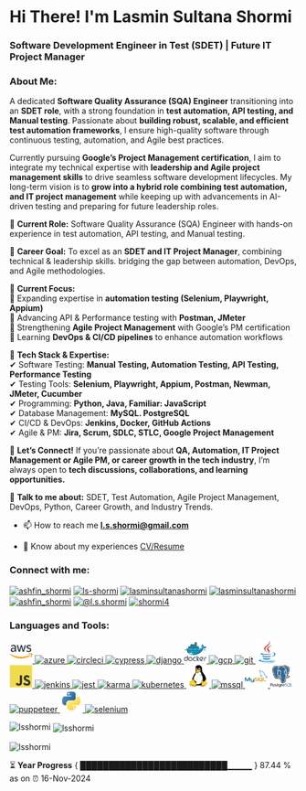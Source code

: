 <h1>Hi There! I'm Lasmin Sultana Shormi</h1>

### **Software Development Engineer in Test (SDET) | Future IT Project Manager**  

### **About Me:**  
A dedicated **Software Quality Assurance (SQA) Engineer** transitioning into an **SDET role**, with a strong foundation in **test automation, API testing, and Manual testing**. Passionate about **building robust, scalable, and efficient test automation frameworks**, I ensure high-quality software through continuous testing, automation, and Agile best practices.  

Currently pursuing **Google’s Project Management certification**, I aim to integrate my technical expertise with **leadership and Agile project management skills** to drive seamless software development lifecycles. My long-term vision is to **grow into a hybrid role combining test automation, and IT project management** while keeping up with advancements in AI-driven testing and preparing for future leadership roles.  

🔭 **Current Role:** Software Quality Assurance (SQA) Engineer with hands-on experience in test automation, API testing, and Manual testing.  

🚀 **Career Goal:** To excel as an **SDET and IT Project Manager**, combining technical & leadership skills. bridging the gap between automation, DevOps, and Agile methodologies.  


🌱 **Current Focus:**  
🔸 Expanding expertise in **automation testing (Selenium, Playwright, Appium)**  
🔸 Advancing API & Performance testing with **Postman, JMeter**  
🔸 Strengthening **Agile Project Management** with Google’s PM certification  
🔸 Learning **DevOps & CI/CD pipelines** to enhance automation workflows  
 
📌 **Tech Stack & Expertise:**  
✔ Software Testing: **Manual Testing, Automation Testing, API Testing, Performance Testing**     
✔ Testing Tools: **Selenium, Playwright, Appium, Postman, Newman, JMeter, Cucumber**     
✔ Programming: **Python, Java, **Familiar:** JavaScript**     
✔ Database Management: **MySQL. PostgreSQL**    
✔ CI/CD & DevOps: **Jenkins, Docker, GitHub Actions**    
✔ Agile & PM: **Jira, Scrum, SDLC, STLC, Google Project Management**    


👥 **Let’s Connect!** If you’re passionate about **QA, Automation, IT Project Management or Agile PM, or career growth in the tech industry**, I’m always open to **tech discussions, collaborations, and learning opportunities.**  

💬 **Talk to me about:** SDET, Test Automation, Agile Project Management, DevOps, Python, Career Growth, and Industry Trends.  

- 📫 How to reach me **l.s.shormi@gmail.com**

- 📄 Know about my experiences [CV/Resume](https://drive.google.com/drive/folders/11EMnHpf_2q6zYDulHQA4CZMEhPyJZOdm?usp=drive_link)

<h3 align="left">Connect with me:</h3>
<p align="left">
<a href="https://twitter.com/ashfin_shormi" target="blank"><img align="center" src="https://raw.githubusercontent.com/rahuldkjain/github-profile-readme-generator/master/src/images/icons/Social/twitter.svg" alt="ashfin_shormi" height="30" width="40" /></a>
<a href="https://linkedin.com/in/ls-shormi" target="blank"><img align="center" src="https://raw.githubusercontent.com/rahuldkjain/github-profile-readme-generator/master/src/images/icons/Social/linked-in-alt.svg" alt="ls-shormi" height="30" width="40" /></a>
<a href="https://kaggle.com/lasminsultanashormi" target="blank"><img align="center" src="https://raw.githubusercontent.com/rahuldkjain/github-profile-readme-generator/master/src/images/icons/Social/kaggle.svg" alt="lasminsultanashormi" height="30" width="40" /></a>
<a href="https://fb.com/lasminsultanashormi" target="blank"><img align="center" src="https://raw.githubusercontent.com/rahuldkjain/github-profile-readme-generator/master/src/images/icons/Social/facebook.svg" alt="lasminsultanashormi" height="30" width="40" /></a>
<a href="https://instagram.com/ashfin_shormi" target="blank"><img align="center" src="https://raw.githubusercontent.com/rahuldkjain/github-profile-readme-generator/master/src/images/icons/Social/instagram.svg" alt="ashfin_shormi" height="30" width="40" /></a>
<a href="https://medium.com/@l.s.shormi" target="blank"><img align="center" src="https://raw.githubusercontent.com/rahuldkjain/github-profile-readme-generator/master/src/images/icons/Social/medium.svg" alt="@l.s.shormi" height="30" width="40" /></a>
<a href="https://www.leetcode.com/shormi4" target="blank"><img align="center" src="https://raw.githubusercontent.com/rahuldkjain/github-profile-readme-generator/master/src/images/icons/Social/leet-code.svg" alt="shormi4" height="30" width="40" /></a>
</p>


<h3 align="left">Languages and Tools:</h3>
<p align="left"> <a href="https://aws.amazon.com" target="_blank" rel="noreferrer"> <img src="https://raw.githubusercontent.com/devicons/devicon/master/icons/amazonwebservices/amazonwebservices-original-wordmark.svg" alt="aws" width="40" height="40"/> </a> <a href="https://azure.microsoft.com/en-in/" target="_blank" rel="noreferrer"> <img src="https://www.vectorlogo.zone/logos/microsoft_azure/microsoft_azure-icon.svg" alt="azure" width="40" height="40"/> </a> <a href="https://circleci.com" target="_blank" rel="noreferrer"> <img src="https://www.vectorlogo.zone/logos/circleci/circleci-icon.svg" alt="circleci" width="40" height="40"/> </a> <a href="https://www.cypress.io" target="_blank" rel="noreferrer"> <img src="https://raw.githubusercontent.com/simple-icons/simple-icons/6e46ec1fc23b60c8fd0d2f2ff46db82e16dbd75f/icons/cypress.svg" alt="cypress" width="40" height="40"/> </a> <a href="https://www.djangoproject.com/" target="_blank" rel="noreferrer"> <img src="https://cdn.worldvectorlogo.com/logos/django.svg" alt="django" width="40" height="40"/> </a> <a href="https://www.docker.com/" target="_blank" rel="noreferrer"> <img src="https://raw.githubusercontent.com/devicons/devicon/master/icons/docker/docker-original-wordmark.svg" alt="docker" width="40" height="40"/> </a> <a href="https://cloud.google.com" target="_blank" rel="noreferrer"> <img src="https://www.vectorlogo.zone/logos/google_cloud/google_cloud-icon.svg" alt="gcp" width="40" height="40"/> </a> <a href="https://git-scm.com/" target="_blank" rel="noreferrer"> <img src="https://www.vectorlogo.zone/logos/git-scm/git-scm-icon.svg" alt="git" width="40" height="40"/> </a> <a href="https://www.java.com" target="_blank" rel="noreferrer"> <img src="https://raw.githubusercontent.com/devicons/devicon/master/icons/java/java-original.svg" alt="java" width="40" height="40"/> </a> <a href="https://developer.mozilla.org/en-US/docs/Web/JavaScript" target="_blank" rel="noreferrer"> <img src="https://raw.githubusercontent.com/devicons/devicon/master/icons/javascript/javascript-original.svg" alt="javascript" width="40" height="40"/> </a> <a href="https://www.jenkins.io" target="_blank" rel="noreferrer"> <img src="https://www.vectorlogo.zone/logos/jenkins/jenkins-icon.svg" alt="jenkins" width="40" height="40"/> </a> <a href="https://jestjs.io" target="_blank" rel="noreferrer"> <img src="https://www.vectorlogo.zone/logos/jestjsio/jestjsio-icon.svg" alt="jest" width="40" height="40"/> </a> <a href="https://karma-runner.github.io/latest/index.html" target="_blank" rel="noreferrer"> <img src="https://raw.githubusercontent.com/detain/svg-logos/780f25886640cef088af994181646db2f6b1a3f8/svg/karma.svg" alt="karma" width="40" height="40"/> </a> <a href="https://kubernetes.io" target="_blank" rel="noreferrer"> <img src="https://www.vectorlogo.zone/logos/kubernetes/kubernetes-icon.svg" alt="kubernetes" width="40" height="40"/> </a> <a href="https://www.linux.org/" target="_blank" rel="noreferrer"> <img src="https://raw.githubusercontent.com/devicons/devicon/master/icons/linux/linux-original.svg" alt="linux" width="40" height="40"/> </a> <a href="https://www.microsoft.com/en-us/sql-server" target="_blank" rel="noreferrer"> <img src="https://www.svgrepo.com/show/303229/microsoft-sql-server-logo.svg" alt="mssql" width="40" height="40"/> </a> <a href="https://www.mysql.com/" target="_blank" rel="noreferrer"> <img src="https://raw.githubusercontent.com/devicons/devicon/master/icons/mysql/mysql-original-wordmark.svg" alt="mysql" width="40" height="40"/> </a> <a href="https://www.postgresql.org" target="_blank" rel="noreferrer"> <img src="https://raw.githubusercontent.com/devicons/devicon/master/icons/postgresql/postgresql-original-wordmark.svg" alt="postgresql" width="40" height="40"/> </a> <a href="https://github.com/puppeteer/puppeteer" target="_blank" rel="noreferrer"> <img src="https://www.vectorlogo.zone/logos/pptrdev/pptrdev-official.svg" alt="puppeteer" width="40" height="40"/> </a> <a href="https://www.python.org" target="_blank" rel="noreferrer"> <img src="https://raw.githubusercontent.com/devicons/devicon/master/icons/python/python-original.svg" alt="python" width="40" height="40"/> </a> <a href="https://www.selenium.dev" target="_blank" rel="noreferrer"> <img src="https://raw.githubusercontent.com/detain/svg-logos/780f25886640cef088af994181646db2f6b1a3f8/svg/selenium-logo.svg" alt="selenium" width="40" height="40"/> </a> </p>

<p><img align="left" src="https://github-readme-stats.vercel.app/api/top-langs?username=lsshormi&show_icons=true&locale=en&layout=compact" alt="lsshormi" /></p>

<p>&nbsp;<img align="center" src="https://github-readme-stats.vercel.app/api?username=lsshormi&show_icons=true&locale=en" alt="lsshormi" /></p>

<p><img align="center" src="https://github-readme-streak-stats.herokuapp.com/?user=lsshormi&" alt="lsshormi" /></p>

⏳ **Year Progress** { ██████████████████████████▁▁▁▁ } 87.44 % as on ⏰ 16-Nov-2024
